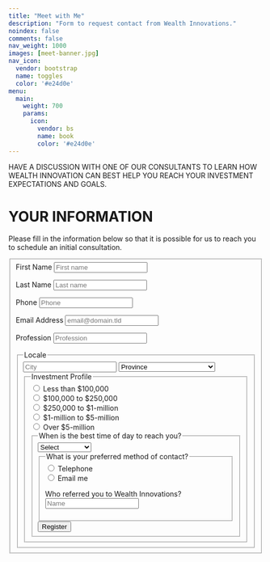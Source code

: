 ```yaml
---
title: "Meet with Me"
description: "Form to request contact from Wealth Innovations."
noindex: false
comments: false
nav_weight: 1000
images: [meet-banner.jpg]
nav_icon:
  vendor: bootstrap
  name: toggles
  color: '#e24d0e'
menu:
  main:
    weight: 700
    params:
      icon:
        vendor: bs
        name: book
        color: '#e24d0e'  
---
```

HAVE A DISCUSSION WITH ONE OF OUR CONSULTANTS TO LEARN HOW WEALTH INNOVATION CAN BEST HELP YOU REACH YOUR INVESTMENT EXPECTATIONS AND GOALS.

# YOUR INFORMATION
Please fill in the information below so that it is possible for us to reach you to schedule an initial consultation.
<form id="fs-frm" 
  name="registration-form" 
  accept-charset="utf-8"
  action="https://formspree.io/f/xzblplgz" 
  method="post">
  
<fieldset id="fs-frm-inputs">
<label for="first-name">First Name</label>
<input type="text" name="first-name" id="first-name" placeholder="First name" required=""> 
    
<label for="last-name">Last Name</label>
<input type="text" name="last-name" id="last-name" placeholder="Last name" required="">
    
<label for="phone">Phone</label>
<input type="tel" name="phone" id="Phone" placeholder="Phone" required="">
    
<label for="email-address">Email Address</label>
<input type="email" name="_replyto" id="email-address" placeholder="email@domain.tld" required="">
    
<label for="profession">Profession</label>
<input type="text" name="profession" id="Profession" placeholder="Profession" required="">
    
<fieldset class="locale">
<legend>Locale</legend>
      
<input type="text" name="city" placeholder="City" required="">
      
<select name="province" required="">
  <option value="" selected="" disabled="">Province</option>
  <option value="ON">Ontario</option>
  <option value="AB">Alberta</option>
  <option value="BC">British Columbia</option>
  <option value="MB">Manitoba</option>
  <option value="NB">New Brunswick</option>
  <option value="NL">Newfoundland and Labrador</option>
  <option value="NS">Nova Scotia</option>
  <option value="PE">Prince Edward Island</option>
  <option value="QC">Quebec</option>
  <option value="SK">Saskatchewan</option>
  <option value="YT">Yukon</option>
  <option value="NU">Nunavut</option>
  <option value="NT">North West Territories</option>
</select>
    
<fieldset>
  <legend>Investment Profile</legend>
      
  <input type="radio" id="IP0" name="investment-profile" value="less than $100,000">
  <label for="IP0">Less than $100,000</label>
  <br>
      
  <input type="radio" id="IP1" name="investment-profile" value="$100,000 to $250,000">
  <label for="IP1">$100,000 to $250,000</label>
  <br>
      
  <input type="radio" id="IP2" name="investment-profile" value="$250,000 to $1-million">
  <label for="IP2">$250,000 to $1-million</label>
  <br>
      
  <input type="radio" id="IP3" name="investment-profile" value="$1-million to $5-million">
  <label for="IP3">$1-million to $5-million</label>
  <br>
      
  <input type="radio" id="IP4" name="investment-profile" value="Over $5-mllion">
  <label for="IP4">Over $5-million</label>
  <br>
      
<fieldset>
  <legend>When is the best time of day to reach you?</legend>
      
<select name="contact-time" required="">
  <option value="" selected="" disabled="">Select</option>
  <option value="ANYTIME">ANY TIME </option>
  <option value="MORNING">MORNING</option>
  <option value="AFTERNOON">AFTERNOON</option>
  <option value="EVENING">EVENING</option>
  <option value="WEEKEND">WEEKEND</option>
</select>
        
<fieldset>
 <legend>What is your preferred method of contact?</legend>
 
 <div class="row g-3">   
 <div class-"col-md-2 form-check">
 <input class="form-check-input" type="radio" id="call-me" name="contact-method" value="Telephone">
 <label class="form-check-label" for="call-me">Telephone</label>
 </div>

 <div class="col-md-2 form-check">     
 <input class="form-check-input" type="radio" id="email-me" name="contact-method" value="Email me">
 <label class="form-check-label" for="email-me">Email me</label>
 </div>
 </div>
 
 <label for="who-referred-you">Who referred you to Wealth Innovations?</label>
 <input type="text" name="who-referred-you" id="who-referred-you" placeholder="Name" required="">
    
 <input type="hidden" name="_subject" id="email-subject" value="Registration Form Submission">
  
 <div data-lastpass-icon-root="true" style="position: relative !important; height: 0px !important; width: 0px !important; float: left !important;"></div>
</fieldset>
  
  <input type="submit" value="Register">
</form> 
